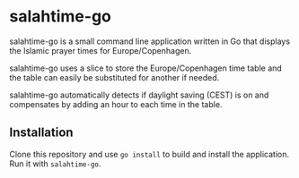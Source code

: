# salahtime-go

salahtime-go is a small command line application written in Go that displays the Islamic prayer times for Europe/Copenhagen.

salahtime-go uses a slice to store the Europe/Copenhagen time table and the table can easily be substituted for another if needed.

salahtime-go automatically detects if daylight saving (CEST) is on and compensates by adding an hour to each time in the table.

## Installation

Clone this repository and use `go install` to build and install the application. Run it with `salahtime-go`.
